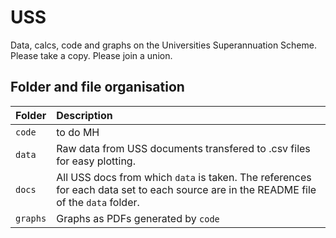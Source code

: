 # USS
Data, calcs, code and graphs on the Universities Superannuation Scheme. Please take a copy. Please join a union. 

## Folder and file organisation

| Folder | Description  |
|:--|:--|
| `code`| to do MH|   
| `data`| Raw data from USS documents transfered to .csv files for easy plotting. 
| `docs`| All USS docs from which `data` is taken. The references for each data set to each source are in the README file of the `data` folder. |
| `graphs`| Graphs as PDFs generated by `code` |






